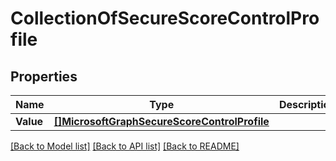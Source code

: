 # CollectionOfSecureScoreControlProfile

## Properties

Name | Type | Description | Notes
------------ | ------------- | ------------- | -------------
**Value** | [**[]MicrosoftGraphSecureScoreControlProfile**](microsoft.graph.secureScoreControlProfile.md) |  | [optional] 

[[Back to Model list]](../README.md#documentation-for-models) [[Back to API list]](../README.md#documentation-for-api-endpoints) [[Back to README]](../README.md)



